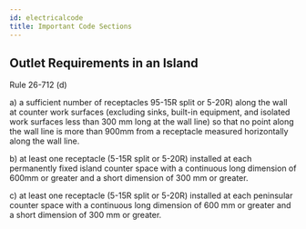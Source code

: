 ```yaml
---
id: electricalcode
title: Important Code Sections
---
```


## Outlet Requirements in an Island

Rule 26-712 (d)

  a) a sufficient number of receptacles 95-15R split or 5-20R) along the wall at counter work surfaces (excluding sinks, built-in equipment, and isolated work surfaces less than 300 mm long at the wall line) so that no point along the wall line is more than 900mm from a receptacle measured horizontally along the wall line.

  b) at least one receptacle (5-15R split or 5-20R) installed at each permanently fixed island counter space with a continuous long dimension of 600mm or greater and a short dimension of 300 mm or greater.

  c) at least one receptacle (5-15R split or 5-20R) installed at each peninsular counter space with a continuous long dimension of 600 mm or greater and a short dimension of 300 mm or greater.
